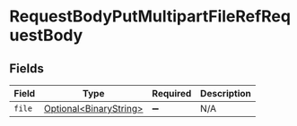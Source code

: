# RequestBodyPutMultipartFileRefRequestBody


## Fields

| Field                                                          | Type                                                           | Required                                                       | Description                                                    |
| -------------------------------------------------------------- | -------------------------------------------------------------- | -------------------------------------------------------------- | -------------------------------------------------------------- |
| `file`                                                         | [Optional\<BinaryString>](../../models/shared/BinaryString.md) | :heavy_minus_sign:                                             | N/A                                                            |